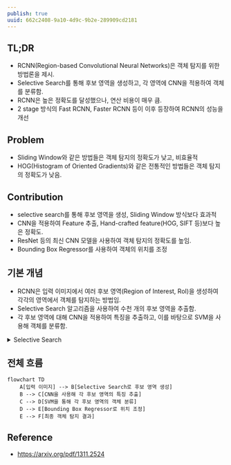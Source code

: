 ```yaml
---
publish: true
uuid: 662c2408-9a10-4d9c-9b2e-289909cd2181
---
```


## TL;DR

- RCNN(Region-based Convolutional Neural Networks)은 객체 탐지를 위한 방법론을 제시.
- Selective Search를 통해 후보 영역을 생성하고, 각 영역에 CNN을 적용하여 객체를 분류함.
- RCNN은 높은 정확도를 달성했으나, 연산 비용이 매우 큼.
- 2 stage 방식의 Fast RCNN, Faster RCNN 등이 이후 등장하여 RCNN의 성능을 개선

## Problem

- Sliding Window와 같은 방법들은 객체 탐지의 정확도가 낮고, 비효율적
- HOG(Histogram of Oriented Gradients)와 같은 전통적인 방법들은 객체 탐지의 정확도가 낮음.

## Contribution

- selective search를 통해 후보 영역을 생성, Sliding Window 방식보다 효과적
- CNN을 적용하여 Feature 추출, Hand-crafted feature(HOG, SIFT 등)보다 높은 정확도.
- ResNet 등의 최신 CNN 모델을 사용하여 객체 탐지의 정확도를 높임.
- Bounding Box Regressor를 사용하여 객체의 위치를 조정

## 기본 개념

- RCNN은 입력 이미지에서 여러 후보 영역(Region of Interest, RoI)을 생성하여 각각의 영역에서 객체를 탐지하는 방법임.
- Selective Search 알고리즘을 사용하여 수천 개의 후보 영역을 추출함.
- 각 후보 영역에 대해 CNN을 적용하여 특징을 추출하고, 이를 바탕으로 SVM을 사용해 객체를 분류함.

<details markdown="1">
<summary>Selective Search</summary>

```python
import numpy as np
import cv2
from skimage.segmentation import slic
from skimage.color import rgb2lab
from scipy.spatial.distance import euclidean
from itertools import combinations

def compute_color_histogram(region):
    # RGB 색상 히스토그램 계산
    hist = np.zeros(25)
    for pixel in region:
        bin_index = (pixel[0] // 64) * 9 + (pixel[1] // 64) * 3 + (pixel[2] // 64)
        hist[bin_index] += 1
    hist /= len(region)
    return hist

def initialize_regions(img, segments):
    # 초기 영역 설정: 각 초기에 분할된 영역을 개별적으로 다룸
    regions = {}
    for y in range(img.shape[0]):
        for x in range(img.shape[1]):
            segment_label = segments[y, x]
            if segment_label not in regions:
                regions[segment_label] = {
                    "labels": [segment_label],
                    "pixels": [],
                }
            regions[segment_label]["pixels"].append(img[y, x])

    for key in regions.keys():
        regions[key]["histogram"] = compute_color_histogram(regions[key]["pixels"])

    return regions

def merge_regions(r1, r2):
    # 두 영역을 병합하여 새로운 영역을 생성
    new_region = {
        "labels": r1["labels"] + r2["labels"],
        "pixels": r1["pixels"] + r2["pixels"],
    }
    new_region["histogram"] = compute_color_histogram(new_region["pixels"])
    return new_region

def selective_search(img, k=200):
    # 이미지의 SLIC 세그먼트 계산
    segments = slic(img, n_segments=k, compactness=10)

    # 초기 영역 설정
    regions = initialize_regions(img, segments)

    # 병합 가능한 영역들의 쌍을 생성
    region_pairs = list(combinations(regions.keys(), 2))

    while region_pairs:
        # 각 영역 쌍에 대해 유사성 계산 (단순히 색상 히스토그램 간의 유클리드 거리)
        min_distance = float('inf')
        best_pair = None
        for (r1_key, r2_key) in region_pairs:
            r1 = regions[r1_key]
            r2 = regions[r2_key]
            distance = euclidean(r1["histogram"], r2["histogram"])
            if distance < min_distance:
                min_distance = distance
                best_pair = (r1_key, r2_key)

        # 가장 유사한 영역 병합
        if best_pair:
            r1_key, r2_key = best_pair
            new_region = merge_regions(regions[r1_key], regions[r2_key])
            new_key = max(regions.keys()) + 1
            regions[new_key] = new_region
            del regions[r1_key]
            del regions[r2_key]

        # 병합 후 새로운 영역 쌍 계산
        region_pairs = list(combinations(regions.keys(), 2))

    return regions

# 테스트 이미지 불러오기
img = cv2.imread('path_to_image.jpg')
img_rgb = cv2.cvtColor(img, cv2.COLOR_BGR2RGB)

# 선택적 검색 수행
regions = selective_search(img_rgb, k=100)

# 영역 시각화
output_img = img_rgb.copy()
for region in regions.values():
    for (y, x) in region["pixels"]:
        output_img[y, x] = [255, 0, 0]  # 병합된 영역을 빨간색으로 표시

cv2.imshow('Selective Search Output', cv2.cvtColor(output_img, cv2.COLOR_RGB2BGR))
cv2.waitKey(0)
cv2.destroyAllWindows()

```

- 초기 군집형성에는 SLIC(Simple Linear Iterative Clustering) 알고리즘을 사용함.
- 다른 종류의 군집화 알고리즘을 사용할 수도 있음.
- **SLIC (Simple Linear Iterative Clustering)**
    - **목적**: SLIC 알고리즘은 이미지를 슈퍼픽셀(superpixel)로 분할하는 방법입니다. 슈퍼픽셀은 서로 비슷한 색상과 인접한 픽셀들을 그룹화한 작은 영역입니다.
    - **작동 방식**: SLIC는 K-means 클러스터링을 기반으로 동작하며, 색상과 공간 정보를 결합하여 이미지를 슈퍼픽셀로 나눕니다. 이는 이미지의 중요한 경계를 유지하면서도 연관성이 있는 픽셀들을 그룹화하는 데 효과적입니다.
    - **장점**: SLIC는 빠르고 효율적이며, 결과적으로 생성되는 슈퍼픽셀이 매우 규칙적이고 균일합니다. 이는 후속 이미지 처리 작업, 예를 들어 객체 인식이나 세그먼테이션, 트래킹 등에 유리합니다.

- **Felzenszwalb's Efficient Graph-Based Image Segmentation**
    - **목적**: Felzenszwalb 알고리즘은 이미지의 물체 경계를 고려한 세그먼테이션을 수행하는 알고리즘입니다. 이 알고리즘은 그래프 기반 방법을 사용하여 이미지의 픽셀들을 군집화합니다.
    - **작동 방식**: 이 방법은 각 픽셀을 그래프의 노드로 보고, 노드 간의 유사성을 엣지로 표현합니다. 유사성이 높은 픽셀들(즉, 엣지의 가중치가 작은 픽셀들)을 연결하여, 이미지에서 자연스러운 군집을 형성합니다. 이때, 군집화의 기준은 주어진 가중치 임계값을 기반으로 설정됩니다.
    - **장점**: Felzenszwalb 알고리즘은 매우 효율적이고, 자연스러운 경계를 잘 유지하며, 세그먼테이션의 해상도와 복잡도를 쉽게 조절할 수 있습니다. 이는 특히 객체 검출과 같은 응용 분야에서 유용합니다.

</details>

## 전체 흐름

```mermaid
flowchart TD
    A[입력 이미지] --> B[Selective Search로 후보 영역 생성]
    B --> C[CNN을 사용해 각 후보 영역의 특징 추출]
    C --> D[SVM을 통해 각 후보 영역의 객체 분류]
    D --> E[Bounding Box Regressor로 위치 조정]
    E --> F[최종 객체 탐지 결과]
```

## Reference

- <https://arxiv.org/pdf/1311.2524>